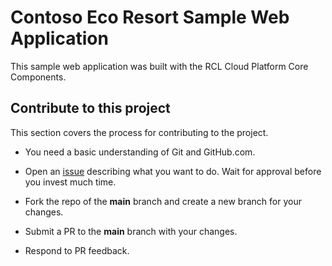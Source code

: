 # Contoso Eco Resort Sample Web Application
This sample web application was built with the RCL Cloud Platform Core Components.

## Contribute to this project

This section covers the process for contributing to the project.

- You need a basic understanding of Git and GitHub.com.

- Open an [issue](https://github.com/rcladmin/RCL.Demo.WebApp/issues) describing what you want to do. Wait for approval before you invest much time.

- Fork the repo of the **main** branch and create a new branch for your changes.

- Submit a PR to the **main** branch with your changes.

- Respond to PR feedback.

